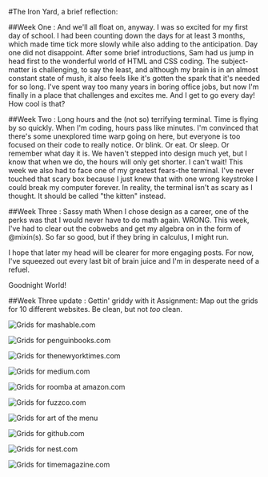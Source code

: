#The Iron Yard, a brief reflection:

##Week One : And we'll all float on, anyway. 
I was so excited for my first day of school. I had been counting down the days for at least 3 months, which made time tick more slowly while also adding to the anticipation. Day one did not disappoint. After some brief introductions, Sam had us jump in head first to the wonderful world of HTML and CSS coding. The subject-matter is challenging, to say the least, and although my brain is in an almost constant state of mush, it also feels like it's gotten the spark that it's needed for so long. I've spent way too many years in boring office jobs, but now I'm finally in a place that challenges and excites me. And I get to go every day! How cool is that? 

##Week Two : Long hours and the (not so) terrifying terminal.
Time is flying by so quickly. When I'm coding, hours pass like minutes. I'm convinced that there's some unexplored time warp going on here, but everyone is too focused on their code to really notice. Or blink. Or eat. Or sleep. Or remember what day it is. We haven't stepped into design much yet, but I know that when we do, the hours will only get shorter. I can't wait! 
This week we also had to face one of my greatest fears-the terminal. I've never touched that scary box because I just knew that with one wrong keystroke I could break my computer forever. In reality, the terminal isn't as scary as I thought. It should be called "the kitten" instead. 

##Week Three : Sassy math
When I chose design as a career, one of the perks was that I would never have to do math again. WRONG. This week, I've had to clear out the cobwebs and get my algebra on in the form of @mixin(s). So far so good, but if they bring in calculus, I might run. 

I hope that later my head will be clearer for more engaging posts. For now, I've squeezed out every last bit of brain juice and I'm in desperate need of a refuel. 

Goodnight World! 

##Week Three update : Gettin' griddy with it 
Assignment: Map out the grids for 10 different websites. Be clean, but not _too_ clean. 

![Grids for mashable.com](/images/mashable.jpg "mashable.com")

![Grids for penguinbooks.com](/images/penguinbooks.jpg "penguinbooks.com")

![Grids for thenewyorktimes.com](/images/the_ny_times.jpg "thenewyorktimes.com")

![Grids for medium.com](/images/medium.jpg "medium.com")

![Grids for roomba at amazon.com](/images/roomba.jpg "roomba at amazon.com")

![Grids for fuzzco.com](/images/fuzzco.jpg "fuzzco.com - work page")

![Grids for art of the menu](/images/art_of_the_menu.jpg "art of the menu")

![Grids for github.com](/images/github.jpg "github/andreastclair.com")

![Grids for nest.com](/images/nest.jpg "nest.com")

![Grids for timemagazine.com](/images/timemagazine.jpg "time.com")

